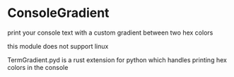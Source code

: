 # ConsoleGradient
print your console text with a custom gradient between two hex colors

this module does not support linux

TermGradient.pyd is a rust extension for python which handles printing hex colors in the console
